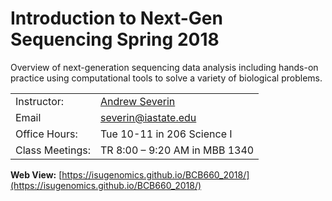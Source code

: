# Introduction to Next-Gen Sequencing Spring 2018

Overview of next-generation sequencing data analysis including hands-on practice using computational tools to solve a variety of biological problems.

| | |  
|---|---|  
|Instructor:|	[Andrew Severin](severin@iastate.edu)|  
|Email|severin@iastate.edu|  
|Office Hours:| Tue 10-11 in 206 Science I|
|Class Meetings:| TR 8:00 – 9:20 AM in MBB 1340|

**Web View:** [https://isugenomics.github.io/BCB660_2018/](https://isugenomics.github.io/BCB660_2018/)
